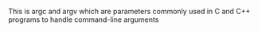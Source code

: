 This is argc and argv which are parameters commonly used in C and C++ programs to handle command-line arguments
